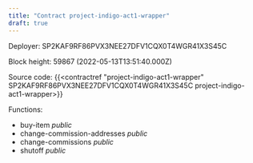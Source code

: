 ```yaml
---
title: "Contract project-indigo-act1-wrapper"
draft: true
---
```

Deployer: SP2KAF9RF86PVX3NEE27DFV1CQX0T4WGR41X3S45C


 



Block height: 59867 (2022-05-13T13:51:40.000Z)

Source code: {{<contractref "project-indigo-act1-wrapper" SP2KAF9RF86PVX3NEE27DFV1CQX0T4WGR41X3S45C project-indigo-act1-wrapper>}}

Functions:

* buy-item _public_
* change-commission-addresses _public_
* change-commissions _public_
* shutoff _public_
